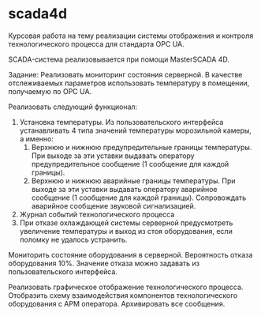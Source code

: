 # scada4d
Курсовая работа на тему реализации системы отображения и контроля технологического процесса для стандарта OPC UA.

SCADA-система реализовывается при помощи MasterSCADA 4D.

Задание:
Реализовать мониторинг состояния серверной. В качестве отслеживаемых параметров использовать температуру в помещении, получаемую по OPC UA.

Реализовать следующий функционал:
1.  Установка температуры. Из пользовательского интерфейса устанавливать 4 типа значений температуры морозильной камеры, а именно:
	1.  Верхнюю и нижнюю предупредительные границы температуры. При выходе за эти уставки выдавать оператору предупредительное сообщение (1 сообщение для каждой границы).
	2. Верхнюю и нижнюю аварийные границы температуры.  При выходе за эти уставки выдавать оператору аварийное сообщение (1 сообщение для каждой границы). Сопровождать аварийное сообщение звуковой сигнализацией.
2. Журнал событий технологического процесса
3. При отказе охлаждающей системы серверной предусмотреть увеличение температуры и выход из стоя оборудования, если поломку не удалось устранить.

Мониторить состояние оборудования в серверной. Вероятность отказа оборудования 10%. Значение отказа можно задавать из пользовательского интерфейса.

Реализовать графическое отображение технологического процесса. Отобразить схему взаимодействия компонентов технологического оборудования с АРМ оператора. Архивировать все сообщения.
